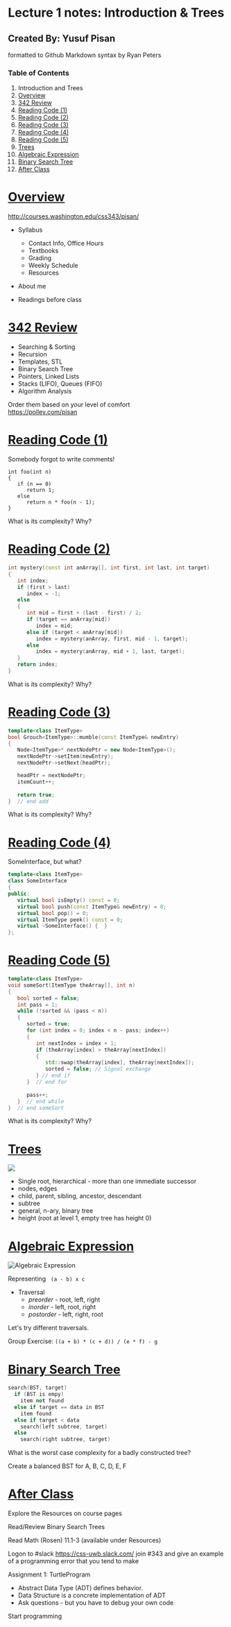 Lecture 1 notes: Introduction & Trees
===
Created By: Yusuf Pisan
---
formatted to Github Markdown syntax by Ryan Peters

### Table of Contents
  
  1. Introduction and Trees
  2. [Overview](#overview)
  3. [342 Review](#342-review)
  4. [Reading Code (1)](#reading-code-1)
  5. [Reading Code (2)](#reading-code-2)
  6. [Reading Code (3)](#reading-code-3)
  7. [Reading Code (4)](#reading-code-4)
  8. [Reading Code (5)](#reading-code-5)
  9. [Trees](#trees)
  10. [Algebraic Expression](#algebraic-expression)
  11. [Binary Search Tree](#binary-search-tree)
  12. [After Class](#after-class)

[1]:#table-of-contents "Back to Table of Contents"

[Overview][1]
===

http://courses.washington.edu/css343/pisan/

+ Syllabus
  - Contact Info, Office Hours
  - Textbooks
  - Grading
  - Weekly Schedule
  - Resources

+ About me

+ Readings before class


[342 Review][1]
===

- Searching & Sorting
- Recursion
- Templates, STL
- Binary Search Tree
- Pointers, Linked Lists
- Stacks (LIFO), Queues (FIFO)
- Algorithm Analysis

Order them based on your level of comfort  
https://pollev.com/pisan

[Reading Code (1)][1]
===
Somebody forgot to write comments! 

```C++++
int foo(int n)
{
   if (n == 0)
      return 1;
   else
      return n * foo(n - 1);
}
```

What is its complexity? Why?

[Reading Code (2)][1]
===
  
```C++
int mystery(const int anArray[], int first, int last, int target)
{
   int index;
   if (first > last)
      index = -1;
   else
   {
      int mid = first + (last - first) / 2;
      if (target == anArray[mid])
         index = mid;
      else if (target < anArray[mid])
         index = mystery(anArray, first, mid - 1, target);
      else
         index = mystery(anArray, mid + 1, last, target);
   }
   return index;
}
```


What is its complexity? Why?

[Reading Code (3)][1]
=======
  
```C++
template<class ItemType>
bool Grouch<ItemType>::mumble(const ItemType& newEntry)
{
   Node<ItemType>* nextNodePtr = new Node<ItemType>();
   nextNodePtr->setItem(newEntry);
   nextNodePtr->setNext(headPtr);

   headPtr = nextNodePtr;          
   itemCount++;
   
   return true;
}  // end add
```


What is its complexity? Why?

[Reading Code (4)][1]
===========
SomeInterface, but what?
  
```C++
template<class ItemType>
class SomeInterface
{
public:
   virtual bool isEmpty() const = 0;
   virtual bool push(const ItemType& newEntry) = 0;
   virtual bool pop() = 0;
   virtual ItemType peek() const = 0;
   virtual ~SomeInterface() {  }
};
```


[Reading Code (5)][1]
==========================
  
```C++
template<class ItemType>
void someSort(ItemType theArray[], int n)
{
   bool sorted = false;
   int pass = 1;
   while (!sorted && (pass < n))
   {
      sorted = true;
      for (int index = 0; index < n - pass; index++)
      {
         int nextIndex = index + 1;
         if (theArray[index] > theArray[nextIndex])
         {
            std::swap(theArray[index], theArray[nextIndex]);
            sorted = false; // Signal exchange
         } // end if
      }  // end for
      
      pass++;
   }  // end while
}  // end someSort
```


What is its complexity? Why?

[Trees][1]
===
![](./images/ch15-2-organization-tree.png)

+ Single root, hierarchical - more than one immediate successor
+ nodes, edges
+ child, parent, sibling, ancestor, descendant
+ subtree
+ general, n-ary, binary tree
+ height (root at level 1, empty tree has height 0)



[Algebraic Expression][1]
====
![Algebraic Expression](./images/ch15-3-algebraic-tree.png)

Representing ``` (a - b) x c```

+ Traversal
  + *preorder* - root, left, right  
  + *inorder* - left, root, right  
  + *postorder* - left, right, root

Let's try different traversals.

Group Exercise: `((a + b) * (c + d)) / (e * f) - g`


[Binary Search Tree][1]
===============

```C++
search(BST, target)
  if (BST is empy)
    item not found
  else if target == data in BST
    item found
  else if target < data
    search(left subtree, target)
  else
    search(right subtree, target)
```

What is the worst case complexity for a badly constructed tree?

Create a balanced BST for A, B, C, D, E, F


[After Class][1]
=============

Explore the Resources on course pages

Read/Review Binary Search Trees

Read Math (Rosen) 11.1-3 (available under Resources)

Logon to #slack https://css-uwb.slack.com/ join #343 and give an example of a programming error that you tend to make

Assignment 1: TurtleProgram  
  - Abstract Data Type (ADT) defines behavior.   
  - Data Structure is a concrete implementation of ADT  
  - Ask questions - but you have to debug your own code

Start programming 
